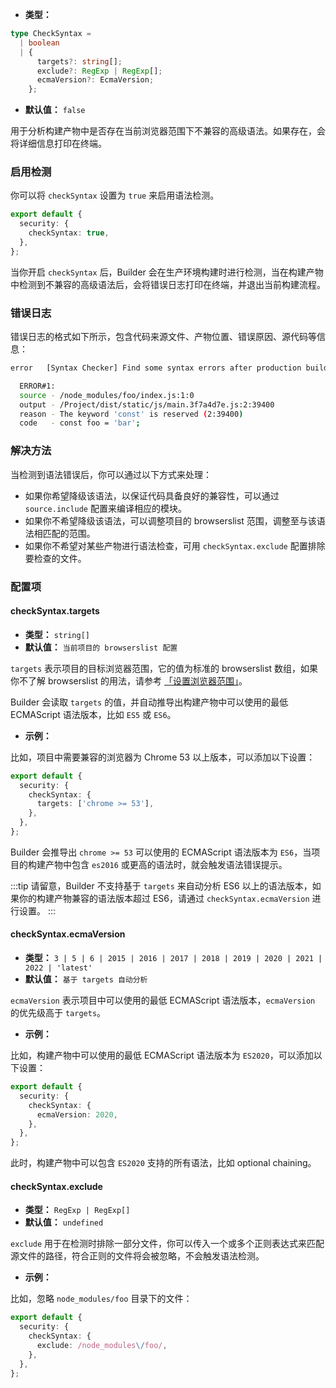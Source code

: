 - **类型：**

```ts
type CheckSyntax =
  | boolean
  | {
      targets?: string[];
      exclude?: RegExp | RegExp[];
      ecmaVersion?: EcmaVersion;
    };
```

- **默认值：** `false`

用于分析构建产物中是否存在当前浏览器范围下不兼容的高级语法。如果存在，会将详细信息打印在终端。

### 启用检测

你可以将 `checkSyntax` 设置为 `true` 来启用语法检测。

```ts
export default {
  security: {
    checkSyntax: true,
  },
};
```

当你开启 `checkSyntax` 后，Builder 会在生产环境构建时进行检测，当在构建产物中检测到不兼容的高级语法后，会将错误日志打印在终端，并退出当前构建流程。

### 错误日志

错误日志的格式如下所示，包含代码来源文件、产物位置、错误原因、源代码等信息：

```bash
error   [Syntax Checker] Find some syntax errors after production build:

  ERROR#1:
  source - /node_modules/foo/index.js:1:0
  output - /Project/dist/static/js/main.3f7a4d7e.js:2:39400
  reason - The keyword 'const' is reserved (2:39400)
  code   - const foo = 'bar';
```

### 解决方法

当检测到语法错误后，你可以通过以下方式来处理：

- 如果你希望降级该语法，以保证代码具备良好的兼容性，可以通过 `source.include` 配置来编译相应的模块。
- 如果你不希望降级该语法，可以调整项目的 browserslist 范围，调整至与该语法相匹配的范围。
- 如果你不希望对某些产物进行语法检查，可用 `checkSyntax.exclude` 配置排除要检查的文件。

### 配置项

#### checkSyntax.targets

- **类型：** `string[]`
- **默认值：** `当前项目的 browserslist 配置`

`targets` 表示项目的目标浏览器范围，它的值为标准的 browserslist 数组，如果你不了解 browserslist 的用法，请参考 [「设置浏览器范围」](https://modernjs.dev/builder/guide/advanced/browser-compatibility.html)。

Builder 会读取 `targets` 的值，并自动推导出构建产物中可以使用的最低 ECMAScript 语法版本，比如 `ES5` 或 `ES6`。

- **示例：**

比如，项目中需要兼容的浏览器为 Chrome 53 以上版本，可以添加以下设置：

```ts
export default {
  security: {
    checkSyntax: {
      targets: ['chrome >= 53'],
    },
  },
};
```

Builder 会推导出 `chrome >= 53` 可以使用的 ECMAScript 语法版本为 `ES6`，当项目的构建产物中包含 `es2016` 或更高的语法时，就会触发语法错误提示。

:::tip
请留意，Builder 不支持基于 `targets` 来自动分析 ES6 以上的语法版本，如果你的构建产物兼容的语法版本超过 ES6，请通过 `checkSyntax.ecmaVersion` 进行设置。
:::

#### checkSyntax.ecmaVersion

- **类型：** `3 | 5 | 6 | 2015 | 2016 | 2017 | 2018 | 2019 | 2020 | 2021 | 2022 | 'latest'`
- **默认值：** `基于 targets 自动分析`

`ecmaVersion` 表示项目中可以使用的最低 ECMAScript 语法版本，`ecmaVersion` 的优先级高于 `targets`。

- **示例：**

比如，构建产物中可以使用的最低 ECMAScript 语法版本为 `ES2020`，可以添加以下设置：

```ts
export default {
  security: {
    checkSyntax: {
      ecmaVersion: 2020,
    },
  },
};
```

此时，构建产物中可以包含 `ES2020` 支持的所有语法，比如 optional chaining。

#### checkSyntax.exclude

- **类型：** `RegExp | RegExp[]`
- **默认值：** `undefined`

`exclude` 用于在检测时排除一部分文件，你可以传入一个或多个正则表达式来匹配源文件的路径，符合正则的文件将会被忽略，不会触发语法检测。

- **示例：**

比如，忽略 `node_modules/foo` 目录下的文件：

```ts
export default {
  security: {
    checkSyntax: {
      exclude: /node_modules\/foo/,
    },
  },
};
```
